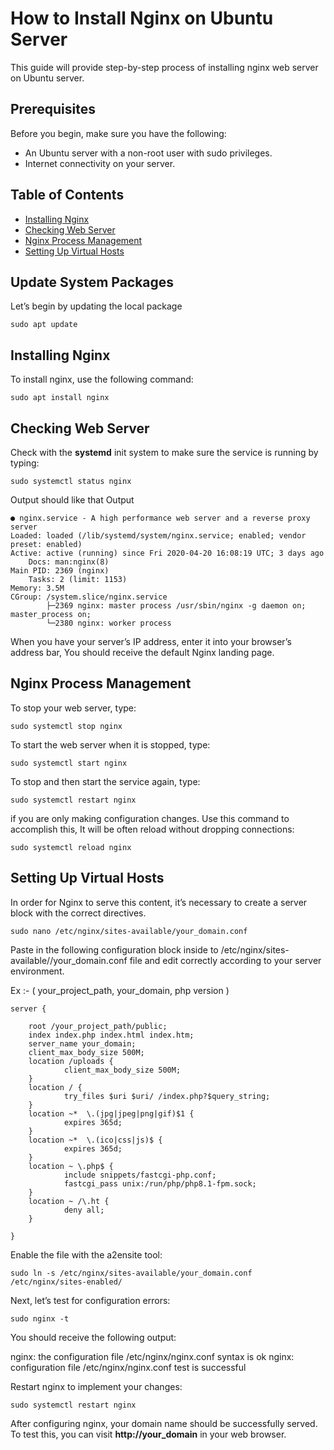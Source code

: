 # How to Install Nginx on Ubuntu Server

This guide will provide step-by-step process of installing nginx web server on Ubuntu server.

## Prerequisites

Before you begin, make sure you have the following:

- An Ubuntu server with a non-root user with sudo privileges.
- Internet connectivity on your server.

## Table of Contents

- [Installing Nginx](#installing-nginx)
- [Checking Web Server](#checking-web-server)
- [Nginx Process Management](#nginx-process-management)
- [Setting Up Virtual Hosts](#setting-up-virtual-hosts)

<a name="update-system-packages"></a>
## Update System Packages

Let’s begin by updating the local package

    sudo apt update

<a name="installing-nginx"></a>
## Installing Nginx

To install nginx, use the following command:
    
    sudo apt install nginx

<a name="checking-web-server"></a>
## Checking Web Server

Check with the **systemd** init system to make sure the service is running by typing:

    sudo systemctl status nginx

Output should like that
    Output

    ● nginx.service - A high performance web server and a reverse proxy server
    Loaded: loaded (/lib/systemd/system/nginx.service; enabled; vendor preset: enabled)
    Active: active (running) since Fri 2020-04-20 16:08:19 UTC; 3 days ago
        Docs: man:nginx(8)
    Main PID: 2369 (nginx)
        Tasks: 2 (limit: 1153)
    Memory: 3.5M
    CGroup: /system.slice/nginx.service
            ├─2369 nginx: master process /usr/sbin/nginx -g daemon on; master_process on;
            └─2380 nginx: worker process

When you have your server’s IP address, enter it into your browser’s address bar, You should receive the default Nginx landing page.

<a name="nginx-process-management"></a>
## Nginx Process Management

To stop your web server, type:

    sudo systemctl stop nginx

To start the web server when it is stopped, type:

    sudo systemctl start nginx

To stop and then start the service again, type:

    sudo systemctl restart nginx

if you are only making configuration changes. Use this command to accomplish this, It will be often reload without dropping connections:

    sudo systemctl reload nginx

<a name="setting-up-virtual-hosts"></a>
## Setting Up Virtual Hosts

In order for Nginx to serve this content, it’s necessary to create a server block with the correct directives.

    sudo nano /etc/nginx/sites-available/your_domain.conf

Paste in the following configuration block inside to /etc/nginx/sites-available//your_domain.conf file and edit correctly according to your server environment.

Ex :- ( your_project_path, your_domain, php version )

    server {

        root /your_project_path/public;
        index index.php index.html index.htm;
        server_name your_domain;
        client_max_body_size 500M;
        location /uploads {
                client_max_body_size 500M;
        }
        location / {
                try_files $uri $uri/ /index.php?$query_string;
        }
        location ~*  \.(jpg|jpeg|png|gif)$1 {
                expires 365d;
        }
        location ~*  \.(ico|css|js)$ {
                expires 365d;
        }
        location ~ \.php$ {
                include snippets/fastcgi-php.conf;
                fastcgi_pass unix:/run/php/php8.1-fpm.sock;
        }
        location ~ /\.ht {
                deny all;
        }

    }

Enable the file with the a2ensite tool:

    sudo ln -s /etc/nginx/sites-available/your_domain.conf /etc/nginx/sites-enabled/

Next, let’s test for configuration errors:

    sudo nginx -t

You should receive the following output:

nginx: the configuration file /etc/nginx/nginx.conf syntax is ok
nginx: configuration file /etc/nginx/nginx.conf test is successful

Restart nginx to implement your changes:

    sudo systemctl restart nginx



After configuring nginx, your domain name should be successfully served. To test this, you can visit **http://your_domain** in your web browser. 

